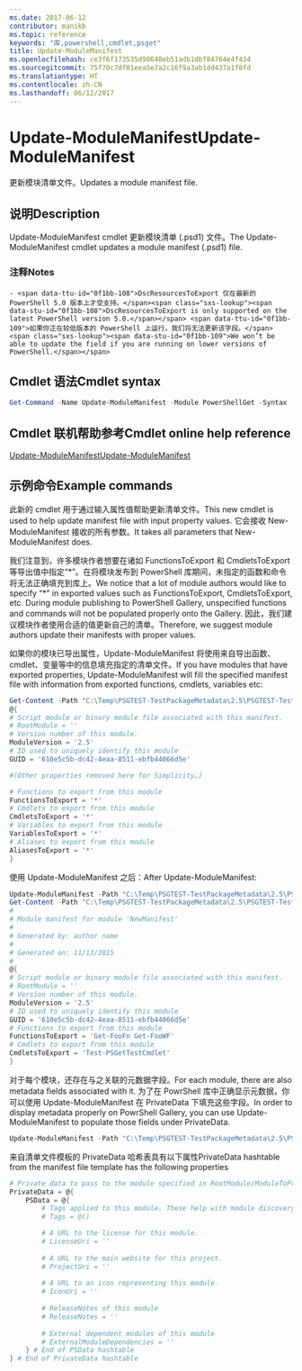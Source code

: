 ```yaml
---
ms.date: 2017-06-12
contributor: manikb
ms.topic: reference
keywords: "库,powershell,cmdlet,psget"
title: Update-ModuleManifest
ms.openlocfilehash: ce3f6f173535d98648eb51adb1dbf84764e4f434
ms.sourcegitcommit: 75f70c7df01eea5e7a2c16f9a3ab1dd437a1f8fd
ms.translationtype: HT
ms.contentlocale: zh-CN
ms.lasthandoff: 06/12/2017
---
```

# <a name="update-modulemanifest"></a><span data-ttu-id="0f1bb-103">Update-ModuleManifest</span><span class="sxs-lookup"><span data-stu-id="0f1bb-103">Update-ModuleManifest</span></span>
<span data-ttu-id="0f1bb-104">更新模块清单文件。</span><span class="sxs-lookup"><span data-stu-id="0f1bb-104">Updates a module manifest file.</span></span>

## <a name="description"></a><span data-ttu-id="0f1bb-105">说明</span><span class="sxs-lookup"><span data-stu-id="0f1bb-105">Description</span></span>

<span data-ttu-id="0f1bb-106">Update-ModuleManifest cmdlet 更新模块清单 (.psd1) 文件。</span><span class="sxs-lookup"><span data-stu-id="0f1bb-106">The Update-ModuleManifest cmdlet updates a module manifest (.psd1) file.</span></span>

### <a name="notes"></a><span data-ttu-id="0f1bb-107">注释</span><span class="sxs-lookup"><span data-stu-id="0f1bb-107">Notes</span></span>
    - <span data-ttu-id="0f1bb-108">DscResourcesToExport 仅在最新的 PowerShell 5.0 版本上才受支持。</span><span class="sxs-lookup"><span data-stu-id="0f1bb-108">DscResourcesToExport is only supported on the latest PowerShell version 5.0.</span></span> <span data-ttu-id="0f1bb-109">如果你正在较低版本的 PowerShell 上运行，我们将无法更新该字段。</span><span class="sxs-lookup"><span data-stu-id="0f1bb-109">We won’t be able to update the field if you are running on lower versions of PowerShell.</span></span>

## <a name="cmdlet-syntax"></a><span data-ttu-id="0f1bb-110">Cmdlet 语法</span><span class="sxs-lookup"><span data-stu-id="0f1bb-110">Cmdlet syntax</span></span>
```powershell
Get-Command -Name Update-ModuleManifest -Module PowerShellGet -Syntax
```

## <a name="cmdlet-online-help-reference"></a><span data-ttu-id="0f1bb-111">Cmdlet 联机帮助参考</span><span class="sxs-lookup"><span data-stu-id="0f1bb-111">Cmdlet online help reference</span></span>

[<span data-ttu-id="0f1bb-112">Update-ModuleManifest</span><span class="sxs-lookup"><span data-stu-id="0f1bb-112">Update-ModuleManifest</span></span>](http://go.microsoft.com/fwlink/?LinkId=619311)

## <a name="example-commands"></a><span data-ttu-id="0f1bb-113">示例命令</span><span class="sxs-lookup"><span data-stu-id="0f1bb-113">Example commands</span></span>

<span data-ttu-id="0f1bb-114">此新的 cmdlet 用于通过输入属性值帮助更新清单文件。</span><span class="sxs-lookup"><span data-stu-id="0f1bb-114">This new cmdlet is used to help update manifest file with input property values.</span></span> <span data-ttu-id="0f1bb-115">它会接收 New-ModuleManifest 接收的所有参数。</span><span class="sxs-lookup"><span data-stu-id="0f1bb-115">It takes all parameters that New-ModuleManifest does.</span></span>

<span data-ttu-id="0f1bb-116">我们注意到，许多模块作者想要在诸如 FunctionsToExport 和 CmdletsToExport 等导出值中指定“\*”。在将模块发布到 PowerShell 库期间，未指定的函数和命令将无法正确填充到库上。</span><span class="sxs-lookup"><span data-stu-id="0f1bb-116">We notice that a lot of module authors would like to specify “\*” in exported values such as FunctionsToExport, CmdletsToExport, etc. During module publishing to PowerShell Gallery, unspecified functions and commands will not be populated properly onto the Gallery.</span></span> <span data-ttu-id="0f1bb-117">因此，我们建议模块作者使用合适的值更新自己的清单。</span><span class="sxs-lookup"><span data-stu-id="0f1bb-117">Therefore, we suggest module authors update their manifests with proper values.</span></span>

<span data-ttu-id="0f1bb-118">如果你的模块已导出属性，Update-ModuleManifest 将使用来自导出函数、cmdlet、变量等中的信息填充指定的清单文件。</span><span class="sxs-lookup"><span data-stu-id="0f1bb-118">If you have modules that have exported properties, Update-ModuleManifest will fill the specified manifest file with information from exported functions, cmdlets, variables etc:</span></span>
```powershell
Get-Content -Path "C:\Temp\PSGTEST-TestPackageMetadata\2.5\PSGTEST-TestPackageMetadata.psd1"
@{
# Script module or binary module file associated with this manifest.
# RootModule = ''
# Version number of this module.
ModuleVersion = '2.5'
# ID used to uniquely identify this module
GUID = '610e5c5b-dc42-4eaa-8511-ebfb44066d5e'

#(Other properties removed here for Simplicity…)

# Functions to export from this module
FunctionsToExport = '*'
# Cmdlets to export from this module
CmdletsToExport = '*'
# Variables to export from this module
VariablesToExport = '*'
# Aliases to export from this module
AliasesToExport = '*'
}
```

<span data-ttu-id="0f1bb-119">使用 Update-ModuleManifest 之后：</span><span class="sxs-lookup"><span data-stu-id="0f1bb-119">After Update-ModuleManifest:</span></span>
```powershell
Update-ModuleManifest -Path "C:\Temp\PSGTEST-TestPackageMetadata\2.5\PSGTEST-TestPackageMetadata.psd1"
Get-Content -Path "C:\Temp\PSGTEST-TestPackageMetadata\2.5\PSGTEST-TestPackageMetadata.psd1"
#
# Module manifest for module 'NewManifest'
#
# Generated by: author name
#
# Generated on: 11/13/2015
#
@{
# Script module or binary module file associated with this manifest.
# RootModule = ''
# Version number of this module.
ModuleVersion = '2.5'
# ID used to uniquely identify this module
GUID = '610e5c5b-dc42-4eaa-8511-ebfb44066d5e'
# Functions to export from this module
FunctionsToExport = 'Get-FooFn Get-FooWF'
# Cmdlets to export from this module
CmdletsToExport = 'Test-PSGetTestCmdlet'
}
```

<span data-ttu-id="0f1bb-120">对于每个模块，还存在与之关联的元数据字段。</span><span class="sxs-lookup"><span data-stu-id="0f1bb-120">For each module, there are also metadata fields associated with it.</span></span> <span data-ttu-id="0f1bb-121">为了在 PowrShell 库中正确显示元数据，你可以使用 Update-ModuleManifest 在 PrivateData 下填充这些字段。</span><span class="sxs-lookup"><span data-stu-id="0f1bb-121">In order to display metadata properly on PowrShell Gallery, you can use Update-ModuleManifest to populate those fields under PrivateData.</span></span>

```powershell
Update-ModuleManifest -Path "C:\Temp\PSGTEST-TestPackageMetadata\2.5\PSGTEST-TestPackageMetadata.psd1" -Tags "Tag1" -LicenseUri "http://license.com" -ProjectUri "http://project.com" -IconUri "http://icon.com" -ReleaseNotes "Test module"
```

<span data-ttu-id="0f1bb-122">来自清单文件模板的 PrivateData 哈希表具有以下属性</span><span class="sxs-lookup"><span data-stu-id="0f1bb-122">PrivateData hashtable from the manifest file template has the following properties</span></span>

```powershell
# Private data to pass to the module specified in RootModule/ModuleToProcess. This may also contain a PSData hashtable with additional module metadata used by PowerShell.
PrivateData = @{
    PSData = @{
        # Tags applied to this module. These help with module discovery in online galleries.
        # Tags = @()

        # A URL to the license for this module.
        # LicenseUri = ''
    
        # A URL to the main website for this project.
        # ProjectUri = ''
        
        # A URL to an icon representing this module.
        # IconUri = ''
        
        # ReleaseNotes of this module
        # ReleaseNotes = ''
        
        # External dependent modules of this module
        # ExternalModuleDependencies = ''
    } # End of PSData hashtable
} # End of PrivateData hashtable
```

